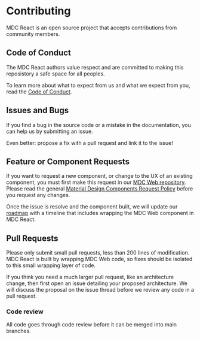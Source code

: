 
# Contributing

MDC React is an open source project that accepts contributions from community members.

## Code of Conduct

The MDC React authors value respect and are committed to making this reposistory a safe space for all peoples.

To learn more about what to expect from us and what we expect from you, read the [Code of Conduct](https://github.com/material-components/material-components/blob/develop/CODE_OF_CONDUCT.md).


## Issues and Bugs

If you find a bug in the source code or a mistake in the documentation, you can help us by submitting an issue.

Even better: propose a fix with a pull request and link it to the issue!


## Feature or Component Requests

If you want to request a new component, or change to the UX of an existing component, you must first make this request in our [MDC Web repository](https://github.com/material-components/material-components-web/issues/new). Please read the general [Material Design Components Request Policy](COMPONENTS_REQUEST_POLICY.md) before you request any changes.

Once the issue is resolve and the component built, we will update our [roadmap](ROADMAP.md) with a timeline that includes wrapping the MDC Web component in MDC React.


## Pull Requests

Please only submit small pull requests, less than 200 lines of modification. MDC React is built by wrapping MDC Web code, so fixes should be isolated to this small wrapping layer of code.

If you think you need a much larger pull request, like an architecture change, then first open an issue detailing your proposed architecture. We will discuss the proposal on the issue thread before we review any code in a pull request.


### Code review

All code goes through code review before it can be merged into main branches.

